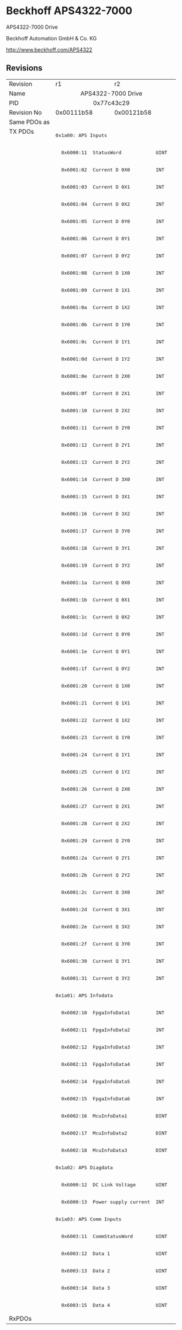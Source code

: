# Beckhoff APS4322-7000

APS4322-7000 Drive

Beckhoff Automation GmbH & Co. KG

http://www.beckhoff.com/APS4322

## Revisions
<table>
<tr>
<td>Revision</td>
<td>r1</td>
<td>r2</td>
</tr>
<tr>
<td>Name</td>
<td colspan=2 align="center">APS4322-7000 Drive</td>
</tr>
<tr>
<td>PID</td>
<td colspan=2 align="center">0x77c43c29</td>
</tr>
<tr>
<td>Revision No</td>
<td>0x00111b58</td>
<td>0x00121b58</td>
</tr>
<tr>
<td>Same PDOs as</td>
<td colspan=2 align="center"></td>
</tr>
<tr>
<td rowspan=69 valign=top>TX PDOs</td>
<td colspan=2 align="left"><pre>0x1a00: APS Inputs</pre></td>
<td></td>
</tr>
<tr>
<td colspan=2 align="left"><pre>  0x6000:11  StatusWord            UINT</pre></td>
</tr>
<tr>
<td colspan=2 align="left"><pre>  0x6001:02  Current D 0X0         INT</pre></td>
</tr>
<tr>
<td colspan=2 align="left"><pre>  0x6001:03  Current D 0X1         INT</pre></td>
</tr>
<tr>
<td colspan=2 align="left"><pre>  0x6001:04  Current D 0X2         INT</pre></td>
</tr>
<tr>
<td colspan=2 align="left"><pre>  0x6001:05  Current D 0Y0         INT</pre></td>
</tr>
<tr>
<td colspan=2 align="left"><pre>  0x6001:06  Current D 0Y1         INT</pre></td>
</tr>
<tr>
<td colspan=2 align="left"><pre>  0x6001:07  Current D 0Y2         INT</pre></td>
</tr>
<tr>
<td colspan=2 align="left"><pre>  0x6001:08  Current D 1X0         INT</pre></td>
</tr>
<tr>
<td colspan=2 align="left"><pre>  0x6001:09  Current D 1X1         INT</pre></td>
</tr>
<tr>
<td colspan=2 align="left"><pre>  0x6001:0a  Current D 1X2         INT</pre></td>
</tr>
<tr>
<td colspan=2 align="left"><pre>  0x6001:0b  Current D 1Y0         INT</pre></td>
</tr>
<tr>
<td colspan=2 align="left"><pre>  0x6001:0c  Current D 1Y1         INT</pre></td>
</tr>
<tr>
<td colspan=2 align="left"><pre>  0x6001:0d  Current D 1Y2         INT</pre></td>
</tr>
<tr>
<td colspan=2 align="left"><pre>  0x6001:0e  Current D 2X0         INT</pre></td>
</tr>
<tr>
<td colspan=2 align="left"><pre>  0x6001:0f  Current D 2X1         INT</pre></td>
</tr>
<tr>
<td colspan=2 align="left"><pre>  0x6001:10  Current D 2X2         INT</pre></td>
</tr>
<tr>
<td colspan=2 align="left"><pre>  0x6001:11  Current D 2Y0         INT</pre></td>
</tr>
<tr>
<td colspan=2 align="left"><pre>  0x6001:12  Current D 2Y1         INT</pre></td>
</tr>
<tr>
<td colspan=2 align="left"><pre>  0x6001:13  Current D 2Y2         INT</pre></td>
</tr>
<tr>
<td colspan=2 align="left"><pre>  0x6001:14  Current D 3X0         INT</pre></td>
</tr>
<tr>
<td colspan=2 align="left"><pre>  0x6001:15  Current D 3X1         INT</pre></td>
</tr>
<tr>
<td colspan=2 align="left"><pre>  0x6001:16  Current D 3X2         INT</pre></td>
</tr>
<tr>
<td colspan=2 align="left"><pre>  0x6001:17  Current D 3Y0         INT</pre></td>
</tr>
<tr>
<td colspan=2 align="left"><pre>  0x6001:18  Current D 3Y1         INT</pre></td>
</tr>
<tr>
<td colspan=2 align="left"><pre>  0x6001:19  Current D 3Y2         INT</pre></td>
</tr>
<tr>
<td colspan=2 align="left"><pre>  0x6001:1a  Current Q 0X0         INT</pre></td>
</tr>
<tr>
<td colspan=2 align="left"><pre>  0x6001:1b  Current Q 0X1         INT</pre></td>
</tr>
<tr>
<td colspan=2 align="left"><pre>  0x6001:1c  Current Q 0X2         INT</pre></td>
</tr>
<tr>
<td colspan=2 align="left"><pre>  0x6001:1d  Current Q 0Y0         INT</pre></td>
</tr>
<tr>
<td colspan=2 align="left"><pre>  0x6001:1e  Current Q 0Y1         INT</pre></td>
</tr>
<tr>
<td colspan=2 align="left"><pre>  0x6001:1f  Current Q 0Y2         INT</pre></td>
</tr>
<tr>
<td colspan=2 align="left"><pre>  0x6001:20  Current Q 1X0         INT</pre></td>
</tr>
<tr>
<td colspan=2 align="left"><pre>  0x6001:21  Current Q 1X1         INT</pre></td>
</tr>
<tr>
<td colspan=2 align="left"><pre>  0x6001:22  Current Q 1X2         INT</pre></td>
</tr>
<tr>
<td colspan=2 align="left"><pre>  0x6001:23  Current Q 1Y0         INT</pre></td>
</tr>
<tr>
<td colspan=2 align="left"><pre>  0x6001:24  Current Q 1Y1         INT</pre></td>
</tr>
<tr>
<td colspan=2 align="left"><pre>  0x6001:25  Current Q 1Y2         INT</pre></td>
</tr>
<tr>
<td colspan=2 align="left"><pre>  0x6001:26  Current Q 2X0         INT</pre></td>
</tr>
<tr>
<td colspan=2 align="left"><pre>  0x6001:27  Current Q 2X1         INT</pre></td>
</tr>
<tr>
<td colspan=2 align="left"><pre>  0x6001:28  Current Q 2X2         INT</pre></td>
</tr>
<tr>
<td colspan=2 align="left"><pre>  0x6001:29  Current Q 2Y0         INT</pre></td>
</tr>
<tr>
<td colspan=2 align="left"><pre>  0x6001:2a  Current Q 2Y1         INT</pre></td>
</tr>
<tr>
<td colspan=2 align="left"><pre>  0x6001:2b  Current Q 2Y2         INT</pre></td>
</tr>
<tr>
<td colspan=2 align="left"><pre>  0x6001:2c  Current Q 3X0         INT</pre></td>
</tr>
<tr>
<td colspan=2 align="left"><pre>  0x6001:2d  Current Q 3X1         INT</pre></td>
</tr>
<tr>
<td colspan=2 align="left"><pre>  0x6001:2e  Current Q 3X2         INT</pre></td>
</tr>
<tr>
<td colspan=2 align="left"><pre>  0x6001:2f  Current Q 3Y0         INT</pre></td>
</tr>
<tr>
<td colspan=2 align="left"><pre>  0x6001:30  Current Q 3Y1         INT</pre></td>
</tr>
<tr>
<td colspan=2 align="left"><pre>  0x6001:31  Current Q 3Y2         INT</pre></td>
</tr>
<tr>
<td colspan=2 align="left"><pre>0x1a01: APS Infodata</pre></td>
</tr>
<tr>
<td colspan=2 align="left"><pre>  0x6002:10  FpgaInfoData1         INT</pre></td>
</tr>
<tr>
<td colspan=2 align="left"><pre>  0x6002:11  FpgaInfoData2         INT</pre></td>
</tr>
<tr>
<td colspan=2 align="left"><pre>  0x6002:12  FpgaInfoData3         INT</pre></td>
</tr>
<tr>
<td colspan=2 align="left"><pre>  0x6002:13  FpgaInfoData4         INT</pre></td>
</tr>
<tr>
<td colspan=2 align="left"><pre>  0x6002:14  FpgaInfoData5         INT</pre></td>
</tr>
<tr>
<td colspan=2 align="left"><pre>  0x6002:15  FpgaInfoData6         INT</pre></td>
</tr>
<tr>
<td colspan=2 align="left"><pre>  0x6002:16  McuInfoData1          DINT</pre></td>
</tr>
<tr>
<td colspan=2 align="left"><pre>  0x6002:17  McuInfoData2          DINT</pre></td>
</tr>
<tr>
<td colspan=2 align="left"><pre>  0x6002:18  McuInfoData3          DINT</pre></td>
</tr>
<tr>
<td colspan=2 align="left"><pre>0x1a02: APS Diagdata</pre></td>
</tr>
<tr>
<td colspan=2 align="left"><pre>  0x6000:12  DC Link Voltage       UINT</pre></td>
</tr>
<tr>
<td colspan=2 align="left"><pre>  0x6000:13  Power supply current  INT</pre></td>
</tr>
<tr>
<td colspan=2 align="left"><pre>0x1a03: APS Comm Inputs</pre></td>
</tr>
<tr>
<td colspan=2 align="left"><pre>  0x6003:11  CommStatusWord        UINT</pre></td>
</tr>
<tr>
<td colspan=2 align="left"><pre>  0x6003:12  Data 1                UINT</pre></td>
</tr>
<tr>
<td colspan=2 align="left"><pre>  0x6003:13  Data 2                UINT</pre></td>
</tr>
<tr>
<td colspan=2 align="left"><pre>  0x6003:14  Data 3                UINT</pre></td>
</tr>
<tr>
<td colspan=2 align="left"><pre>  0x6003:15  Data 4                UINT</pre></td>
</tr>
<tr>
<td>RxPDOs</td>
<td colspan=2 align="left"></td>
</tr>
</table>
